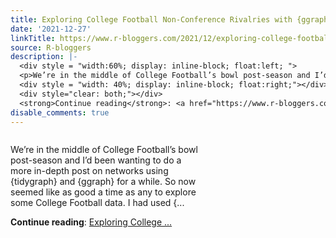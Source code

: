 ```yaml
---
title: Exploring College Football Non-Conference Rivalries with {ggraph}
date: '2021-12-27'
linkTitle: https://www.r-bloggers.com/2021/12/exploring-college-football-non-conference-rivalries-with-ggraph/
source: R-bloggers
description: |-
  <div style = "width:60%; display: inline-block; float:left; ">
  <p>We’re in the middle of College Football’s bowl post-season and I’d been wanting to do a more in-depth post on networks using {tidygraph} and {ggraph} for a while. So now seemed like as good a time as any to explore some College Football data. I had used {...</p></div>
  <div style = "width: 40%; display: inline-block; float:right;"></div>
  <div style="clear: both;"></div>
  <strong>Continue reading</strong>: <a href="https://www.r-bloggers.com/2021/12/exploring-college-football-non-conference-rivalries-with-ggraph/">Exploring College ...
disable_comments: true
---
```

<div style = "width:60%; display: inline-block; float:left; ">
<p>We’re in the middle of College Football’s bowl post-season and I’d been wanting to do a more in-depth post on networks using {tidygraph} and {ggraph} for a while. So now seemed like as good a time as any to explore some College Football data. I had used {...</p></div>
<div style = "width: 40%; display: inline-block; float:right;"></div>
<div style="clear: both;"></div>
<strong>Continue reading</strong>: <a href="https://www.r-bloggers.com/2021/12/exploring-college-football-non-conference-rivalries-with-ggraph/">Exploring College ...